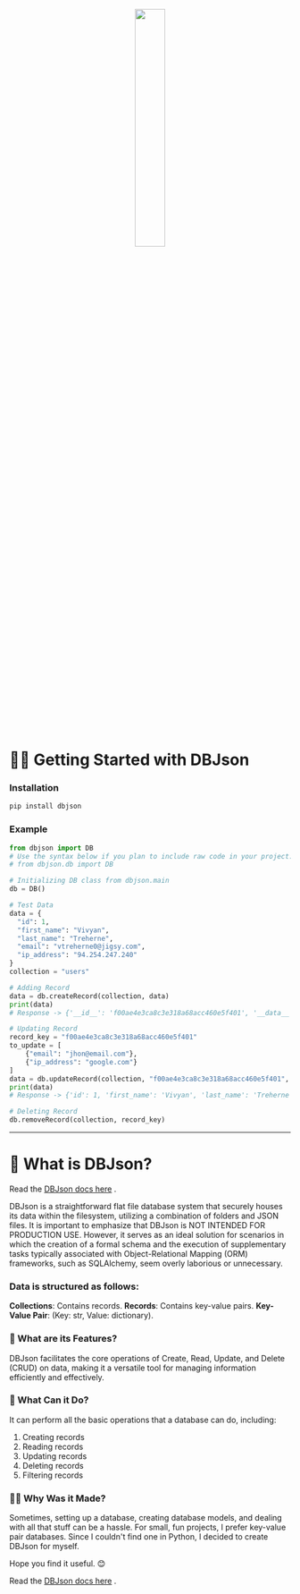 
<p align="center" width="100%">
    <img width="33%" src="https://i.imgur.com/gbT5IKBm.jpg">
</p>

# 👨‍💻 Getting Started with DBJson

### Installation

```bash
pip install dbjson
```

### Example 
```python
from dbjson import DB
# Use the syntax below if you plan to include raw code in your project.
# from dbjson.db import DB 

# Initializing DB class from dbjson.main
db = DB()

# Test Data
data = {
  "id": 1,
  "first_name": "Vivyan",
  "last_name": "Treherne",
  "email": "vtreherne0@jigsy.com",
  "ip_address": "94.254.247.240"
}
collection = "users"

# Adding Record
data = db.createRecord(collection, data)
print(data)
# Response -> {'__id__': 'f00ae4e3ca8c3e318a68acc460e5f401', '__data__': {'id': 1, 'first_name': 'Vivyan', 'last_name': 'Treherne', 'email': 'vtreherne0@jigsy.com', 'ip_address': '94.254.247.240'}}

# Updating Record
record_key = "f00ae4e3ca8c3e318a68acc460e5f401"
to_update = [
    {"email": "jhon@email.com"},
    {"ip_address": "google.com"}
]
data = db.updateRecord(collection, "f00ae4e3ca8c3e318a68acc460e5f401", to_update)
print(data)
# Response -> {'id': 1, 'first_name': 'Vivyan', 'last_name': 'Treherne', 'email': 'jhon@email.com', 'ip_address': 'google.com'}

# Deleting Record
db.removeRecord(collection, record_key)
```

---

# 🤔 What is DBJson?

Read the [DBJson docs here](https://ketanip.github.io/dbjson/) .

DBJson is a straightforward flat file database system that securely houses its data within the filesystem, utilizing a combination of folders and JSON files. It is important to emphasize that DBJson is NOT INTENDED FOR PRODUCTION USE. However, it serves as an ideal solution for scenarios in which the creation of a formal schema and the execution of supplementary tasks typically associated with Object-Relational Mapping (ORM) frameworks, such as SQLAlchemy, seem overly laborious or unnecessary.


### Data is structured as follows:

**Collections**: Contains records.
**Records**: Contains key-value pairs.
**Key-Value Pair**: (Key: str, Value: dictionary).

### 🌟 What are its Features?
DBJson facilitates the core operations of Create, Read, Update, and Delete (CRUD) on data, making it a versatile tool for managing information efficiently and effectively.

### 💼 What Can it Do?

It can perform all the basic operations that a database can do, including:

1. Creating records
2. Reading records
3. Updating records
4. Deleting records
5. Filtering records

### 🤷‍♂️ Why Was it Made?

Sometimes, setting up a database, creating database models, and dealing with all that stuff can be a hassle. For small, fun projects, I prefer key-value pair databases. Since I couldn't find one in Python, I decided to create DBJson for myself.

Hope you find it useful. 😊

Read the [DBJson docs here](https://ketanip.github.io/dbjson/) .
